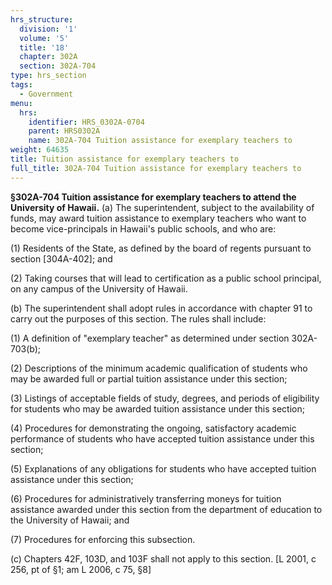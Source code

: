 ```yaml
---
hrs_structure:
  division: '1'
  volume: '5'
  title: '18'
  chapter: 302A
  section: 302A-704
type: hrs_section
tags:
  - Government
menu:
  hrs:
    identifier: HRS_0302A-0704
    parent: HRS0302A
    name: 302A-704 Tuition assistance for exemplary teachers to
weight: 64635
title: Tuition assistance for exemplary teachers to
full_title: 302A-704 Tuition assistance for exemplary teachers to
---
```

**§302A-704 Tuition assistance for exemplary teachers to attend the University of Hawaii.** (a) The superintendent, subject to the availability of funds, may award tuition assistance to exemplary teachers who want to become vice-principals in Hawaii's public schools, and who are:

(1) Residents of the State, as defined by the board of regents pursuant to section [304A-402]; and

(2) Taking courses that will lead to certification as a public school principal, on any campus of the University of Hawaii.

(b) The superintendent shall adopt rules in accordance with chapter 91 to carry out the purposes of this section. The rules shall include:

(1) A definition of "exemplary teacher" as determined under section 302A-703(b);

(2) Descriptions of the minimum academic qualification of students who may be awarded full or partial tuition assistance under this section;

(3) Listings of acceptable fields of study, degrees, and periods of eligibility for students who may be awarded tuition assistance under this section;

(4) Procedures for demonstrating the ongoing, satisfactory academic performance of students who have accepted tuition assistance under this section;

(5) Explanations of any obligations for students who have accepted tuition assistance under this section;

(6) Procedures for administratively transferring moneys for tuition assistance awarded under this section from the department of education to the University of Hawaii; and

(7) Procedures for enforcing this subsection.

(c) Chapters 42F, 103D, and 103F shall not apply to this section. [L 2001, c 256, pt of §1; am L 2006, c 75, §8]